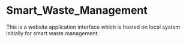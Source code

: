 # Smart_Waste_Management
This is a website application interface which is hosted on local system initially for smart waste management.
